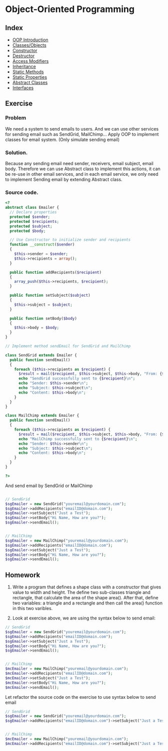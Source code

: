 # Object-Oriented Programming

## Index

- [OOP Introduction](https://www.w3schools.com/php/php_oop_what_is.asp)
- [Classes/Objects](https://www.w3schools.com/php/php_oop_classes_objects.asp)
- [Constructor](https://www.w3schools.com/php/php_oop_constructor.asp)
- [Destructor](https://www.w3schools.com/php/php_oop_destructor.asp)
- [Access Modifiers](https://www.w3schools.com/php/php_oop_access_modifiers.asp)
- [Inheritance](https://www.w3schools.com/php/php_oop_inheritance.asp)
- [Static Methods](https://www.w3schools.com/php/php_oop_static_methods.asp)
- [Static Properties](https://www.w3schools.com/php/php_oop_static_properties.asp)
- [Abstract Classes](https://www.w3schools.com/php/php_oop_classes_abstract.asp)
- [Interfaces](./oop-interface.md)

## Exercise

### Problem

We need a system to send emails to users. And we can use other services for sending email such as SendGrid, MailChimp... Apply OOP to implement classes for email system. (Only simulate sending email)

### Solution.

Because any sending email need sender, receivers, email subject, email body. Therefore we can use Abstract class to implement this actions, it can be re-use in other email services, and in each email service, we only need to implement Sending email by extending Abstract class.

### Source code.

```php
<?
abstract class Emailer {
  // Declare properties
  protected $sender;
  protected $recipients;
  protected $subject;
  protected $body;

  // Use Constructor to initialize sender and recipients
  function __construct($sender)
  {
    $this->sender = $sender;
    $this->recipients = array(); 
  }

  public function addRecipients($recipient)
  {
    array_push($this->recipients, $recipient);
  }

  public function setSubject($subject)
  {
    $this->subject = $subject;
  }

  public function setBody($body)
  {
    $this->body = $body;
  }
}

// Implement method sendEmail for SendGrid and MailChimp

class SendGrid extends Emailer {
  public function sendEmail()
  {
    foreach ($this->recipients as $recipient) {
      $result = mail($recipient, $this->subject, $this->body, "From: {$this->sender}\r\n");
      echo "SendGrid successfully sent to {$recipient}\n";
      echo "Sender: $this->sender\n";
      echo "Subject: $this->subject\n";
      echo "Content: $this->body\n";
    }
  }
}

class MailChimp extends Emailer {
  public function sendEmail()
  {
    foreach ($this->recipients as $recipient) {
      $result = mail($recipient, $this->subject, $this->body, "From: {$this->sender}\r\n");
      echo "MailChimp successfully sent to {$recipient}\n";
      echo "Sender: $this->sender\n";
      echo "Subject: $this->subject\n";
      echo "Content: $this->body\n";
    }
  }
}

?>
```

And send email by SendGrid or MailChimp

```php

// SendGrid
$sgEmailer = new SendGrid("youremail@yourdomain.com");
$sgEmailer->addRecipients("emailID@domain.com");
$sgEmailer->setSubject("Just a Test");
$sgEmailer->setBody("Hi Name, How are you?");
$sgEmailer->sendEmail();


// MailChimp
$sgEmailer = new MailChimp("youremail@yourdomain.com");
$sgEmailer->addRecipients("emailID@domain.com");
$sgEmailer->setSubject("Just a Test");
$sgEmailer->setBody("Hi Name, How are you?");
$sgEmailer->sendEmail();
```

## Homework

1. Write a program that defines a shape class with a constructor that gives value to width and height. The define two sub-classes triangle and rectangle, that calculate the area of the shape area(). After that, define two variables: a triangle and a rectangle and then call the area() function in this two varibles.

2. Look at exercise above, we are using the syntax below to send email:

```php
// SendGrid
$sgEmailer = new SendGrid("youremail@yourdomain.com");
$sgEmailer->addRecipients("emailID@domain.com");
$sgEmailer->setSubject("Just a Test");
$sgEmailer->setBody("Hi Name, How are you?");
$sgEmailer->sendEmail();


// MailChimp
$mcEmailer = new MailChimp("youremail@yourdomain.com");
$mcEmailer->addRecipients("emailID@domain.com");
$mcEmailer->setSubject("Just a Test");
$mcEmailer->setBody("Hi Name, How are you?");
$mcEmailer->sendEmail();
```

Let refactor the source code on the exercise to use syntax below to send email

```php
// SendGrid
$sgEmailer = new SendGrid("youremail@yourdomain.com");
$sgEmailer->addRecipients("emailID@domain.com")->setSubject("Just a Test")->setBody("Hi Name, How are you?")->sendEmail();


// MailChimp
$mcEmailer = new MailChimp("youremail@yourdomain.com");
$mcEmailer->addRecipients("emailID@domain.com")->setSubject("Just a Test")->setBody("Hi Name, How are you?")->sendEmail();
```
